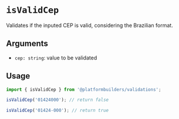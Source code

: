 # `isValidCep`

Validates if the inputed CEP is valid, considering the Brazilian format.

## Arguments

- `cep: string`: value to be validated

## Usage

```jsx
import { isValidCep } from '@platformbuilders/validations';

isValidCep('01424000'); // return false

isValidCep('01424-000'); // return true
```

